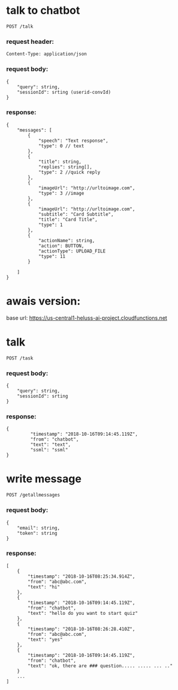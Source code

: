 


# talk to chatbot

`POST /talk`

### **request header:**

```
Content-Type: application/json
```


### **request body:**
```
{
	"query": string,
	"sessionId": srting (userid-convId)
}
```
### **response:**

```
{
    "messages": [
        {
            "speech": "Text response",
            "type": 0 // text
        },
        {
            "title": string,
            "replies": string[],
            "type": 2 //quick reply
        },        
        {
            "imageUrl": "http://urltoimage.com",
            "type": 3 //image
        },
        {
            "imageUrl": "http://urltoimage.com",
            "subtitle": "Card Subtitle",
            "title": "Card Title",
            "type": 1
        },
        {
            "actionName": string,
            "action": BUTTON,
            "actionType": UPLOAD_FILE
            "type": 11
        }

    ]
}
```



# awais version:


base url: https://us-central1-heluss-ai-project.cloudfunctions.net


# talk

`POST /task`


### **request body:**
```
{
	"query": string,
	"sessionId": srting
}

```
### **response:**

```
{
         "timestamp": "2018-10-16T09:14:45.119Z",
         "from": "chatbot",
         "text": "text",
         "ssml": "ssml"
}
```

# write message

`POST /getallmessages`


### **request body:**
```
{
	"email": string,
	"token": string 
}

```
### **response:**

```
[
    {
        "timestamp": "2018-10-16T08:25:34.914Z",
        "from": "abc@abc.com",
        "text": "hi"
    },
    {
        "timestamp": "2018-10-16T09:14:45.119Z",
        "from": "chatbot",
        "text": "hello do you want to start quiz"
    },
    {
        "timestamp": "2018-10-16T08:26:28.410Z",
        "from": "abc@abc.com",
        "text": "yes"
    },
    {
        "timestamp": "2018-10-16T09:14:45.119Z",
        "from": "chatbot",
        "text": "ok, there are ### question..... ..... ... .."
    }
    ...
]
```